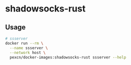 # shadowsocks-rust

## Usage

```bash
# ssserver
docker run --rm \
  --name ssserver \
  --network host \
  pexcn/docker-images:shadowsocks-rust ssserver --help
```
